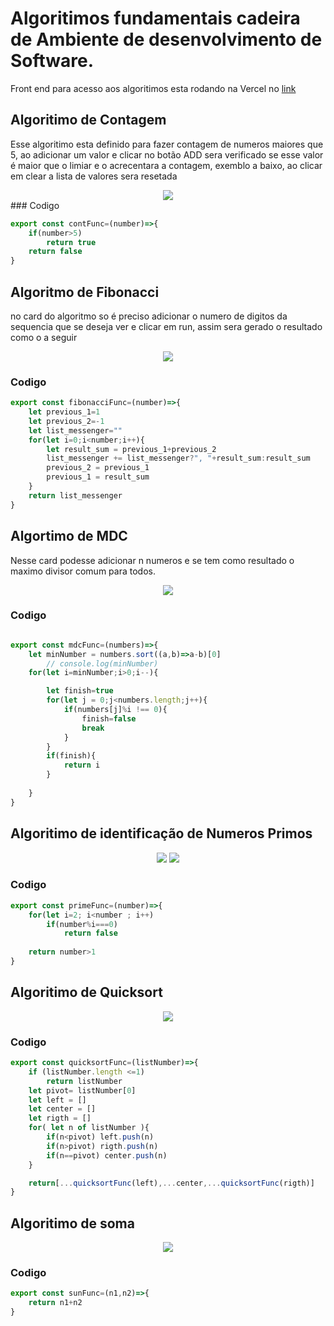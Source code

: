 # Algoritimos fundamentais cadeira de Ambiente de desenvolvimento de Software.
Front end para acesso aos algoritimos esta rodando na Vercel no [link](https://fundamental-algorithms.vercel.app/) 

## Algoritimo de Contagem
Esse algoritimo esta definido para fazer contagem de numeros maiores que 5, ao adicionar um valor e clicar no botão ADD sera verificado se esse valor é maior que o limiar e o acrecentara a contagem, exemblo a baixo, ao clicar em clear a lista de valores sera resetada

<div align="center">
<img src="https://user-images.githubusercontent.com/32752004/160951687-a7b3992e-d1b6-449c-b8b1-a6bdb47c0741.png">
</div>
### Codigo

``` javascript
export const contFunc=(number)=>{
    if(number>5) 
        return true
    return false 
}
```
## Algoritmo de Fibonacci

no card do algoritmo so é preciso adicionar o numero de digitos da sequencia que se deseja ver e clicar em run, assim sera gerado o resultado como o a seguir 

<div align="center">
<img src="https://user-images.githubusercontent.com/32752004/160951952-2359e331-e94d-4c1c-823b-8840dcb2fa67.png">
</div>

### Codigo

``` javascript
export const fibonacciFunc=(number)=>{
    let previous_1=1
    let previous_2=-1
    let list_messenger=""
    for(let i=0;i<number;i++){
        let result_sum = previous_1+previous_2
        list_messenger += list_messenger?", "+result_sum:result_sum
        previous_2 = previous_1
        previous_1 = result_sum
    }
    return list_messenger
}
```
## Algortimo de MDC

Nesse card podesse adicionar n numeros e se tem como resultado o maximo divisor comum para todos.

<div align="center">
<img src="https://user-images.githubusercontent.com/32752004/160952914-0baaae70-6279-4aa0-a051-c98b9563e4a6.png">
</div>

### Codigo

``` javascript

export const mdcFunc=(numbers)=>{
    let minNumber = numbers.sort((a,b)=>a-b)[0]
        // console.log(minNumber)
    for(let i=minNumber;i>0;i--){

        let finish=true
        for(let j = 0;j<numbers.length;j++){
            if(numbers[j]%i !== 0){
                finish=false
                break                  
            }
        }
        if(finish){
            return i
        }
        
    }
}
```

## Algoritimo de identificação de Numeros Primos

<div align="center">
<img src="https://user-images.githubusercontent.com/32752004/160952718-061dc7ae-0f59-4cd6-918f-bf5a265dd095.png">
<img src="https://user-images.githubusercontent.com/32752004/160952777-6e408f40-96b6-4399-8835-ff6cf9022693.png">
</div>


### Codigo

``` javascript
export const primeFunc=(number)=>{
    for(let i=2; i<number ; i++)
        if(number%i===0)
            return false
    
    return number>1
}
```

## Algoritimo de Quicksort

<div align="center">
<img src="https://user-images.githubusercontent.com/32752004/160952619-107a9f0a-5cdd-4b8d-9bb3-16ea55eca4e1.png">
</div>

### Codigo

``` javascript
export const quicksortFunc=(listNumber)=>{
    if (listNumber.length <=1)
        return listNumber
    let pivot= listNumber[0]
    let left = []
    let center = []
    let rigth = []
    for( let n of listNumber ){
        if(n<pivot) left.push(n)
        if(n>pivot) rigth.push(n)
        if(n==pivot) center.push(n)
    }

    return[...quicksortFunc(left),...center,...quicksortFunc(rigth)]
}
```
## Algoritimo de soma
<div align="center">
<img src="https://user-images.githubusercontent.com/32752004/160952521-d40f9def-9f82-4ef3-99a7-a01528995905.png">
</div>

### Codigo

``` javascript
export const sunFunc=(n1,n2)=>{
    return n1+n2
}
```
